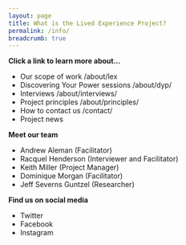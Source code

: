 ```yaml
---
layout: page
title: What is the Lived Experience Project?
permalink: /info/
breadcrumb: true
---
```


**Click a link to learn more about...**

- Our scope of work /about/lex
- Discovering Your Power sessions /about/dyp/
- Interviews /about/interviews/
- Project principles /about/principles/
- How to contact us /contact/
- Project news


**Meet our team**

- Andrew Aleman (Facilitator)
- Racquel Henderson (Interviewer and Facilitator)
- Keith Miller (Project Manager)
- Dominique Morgan (Facilitator)
- Jeff Severns Guntzel (Researcher)

**Find us on social media**

- Twitter
- Facebook
- Instagram
